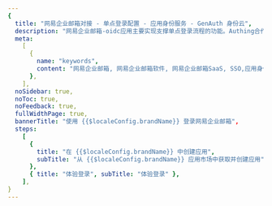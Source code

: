```yaml
---
{
  title: "网易企业邮箱对接 - 单点登录配置 - 应用身份服务 - GenAuth 身份云",
  description: "网易企业邮箱-oidc应用主要实现支撑单点登录流程的功能。Authing合作网络提供 网易企业邮箱对接，单点登录，SSO，实现应用的快捷登录、免密登录，提升员工办公体验、增强用户体验，增强企业数字化服务水平。",
  meta:
    [
      {
        name: "keywords",
        content: "网易企业邮箱, 网易企业邮箱软件, 网易企业邮箱SaaS, SSO,应用身份服务,单点登录配置,Authing身份云",
      },
    ],
  noSidebar: true,
  noToc: true,
  noFeedback: true,
  fullWidthPage: true,
  bannerTitle: "使用 {{$localeConfig.brandName}} 登录网易企业邮箱",
  steps:
    [
      {
        title: "在 {{$localeConfig.brandName}} 中创建应用",
        subTitle: "从 {{$localeConfig.brandName}} 应用市场中获取并创建应用",
      },
      { title: "体验登录", subTitle: "体验登录" },
    ],
}
---
```


<IntegrationDetail/>
